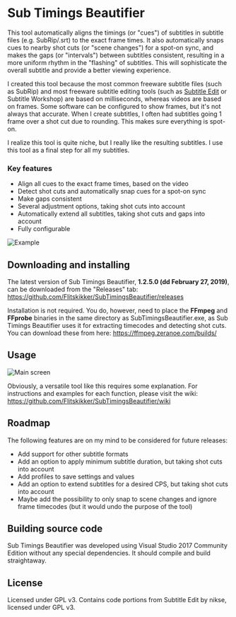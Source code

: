 # Sub Timings Beautifier

This tool automatically aligns the timings (or "cues") of subtitles in subtitle files (e.g. SubRip/.srt) to the exact frame times. It also automatically snaps cues to nearby shot cuts (or "scene changes") for a spot-on sync, and makes the gaps (or "intervals") between subtitles consistent, resulting in a more uniform rhythm in the "flashing" of subtitles. This will sophisticate the overall subtitle and provide a better viewing experience.

I created this tool because the most common freeware subtitle files (such as SubRip) and most freeware subtitle editing tools (such as [Subtitle Edit](https://github.com/SubtitleEdit/subtitleedit) or Subtitle Workshop) are based on milliseconds, whereas videos are based on frames. Some software can be configured to show frames, but it's not always that accurate. When I create subtitles, I often had subtitles going 1 frame over a shot cut due to rounding. This makes sure everything is spot-on.

I realize this tool is quite niche, but I really like the resulting subtitles. I use this tool as a final step for all my subtitles.

### Key features
- Align all cues to the exact frame times, based on the video
- Detect shot cuts and automatically snap cues for a spot-on sync
- Make gaps consistent
- Several adjustment options, taking shot cuts into account
- Automatically extend all subtitles, taking shot cuts and gaps into account
- Fully configurable

![Example](https://i.imgur.com/ozZuWDv.png)

## Downloading and installing
The latest version of Sub Timings Beautifier, **1.2.5.0 (dd February 27, 2019)**, can be downloaded from the "Releases" tab: https://github.com/Flitskikker/SubTimingsBeautifier/releases

Installation is not required. You do, however, need to place the **FFmpeg** and **FFprobe** binaries in the same directory as SubTimingsBeautifier.exe, as Sub Timings Beautifier uses it for extracting timecodes and detecting shot cuts.
You can download these from here: https://ffmpeg.zeranoe.com/builds/

## Usage
![Main screen](https://i.imgur.com/CU8tq6W.png)

Obviously, a versatile tool like this requires some explanation. For instructions and examples for each function, please visit the wiki:
https://github.com/Flitskikker/SubTimingsBeautifier/wiki

## Roadmap
The following features are on my mind to be considered for future releases:
- Add support for other subtitle formats
- Add an option to apply minimum subtitle duration, but taking shot cuts into account
- Add profiles to save settings and values
- Add an option to extend subtitles for a desired CPS, but taking shot cuts into account
- Maybe add the possibility to only snap to scene changes and ignore frame timecodes (but it would undo the purpose of the tool)

## Building source code
Sub Timings Beautifier was developed using Visual Studio 2017 Community Edition without any special dependencies. It should compile and build straightaway.

## License
Licensed under GPL v3.
Contains code portions from Subtitle Edit by nikse, licensed under GPL v3.
